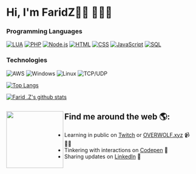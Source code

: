 # Hi, I'm FaridZ👋🏾 👩🏾‍💻


### Programming Languages

[![LUA](https://img.shields.io/badge/-Lua-000?&logo=lua&logoColor=2C2D72)](https://github.com/Zangooei?tab=repositories&q=&type=&language=lua)
[![PHP](https://img.shields.io/badge/-PHP-000?&logo=php)](https://github.com/Zangooei?tab=repositories&q=&type=&language=php)
[![Node.js](https://img.shields.io/badge/-Node.js-000?&logo=node.js)](https://github.com/Zangooei?tab=repositories&q=&type=&language=nodejs)
[![HTML](https://img.shields.io/badge/-HTML-000?&logo=html5)](https://github.com/Zangooei?tab=repositories&q=&type=&language=html)
[![CSS](https://img.shields.io/badge/-CSS-000?&logo=css3&logoColor=007ACC)](https://github.com/Zangooei?tab=repositories&q=&type=&language=css)
[![JavaScript](https://img.shields.io/badge/-JavaScript-000?&logo=JavaScript&logoColor=ddc508)](https://github.com/Zangooei?tab=repositories&q=&type=&language=javascript)
[![SQL](https://img.shields.io/badge/-SQL-000?&logo=MySQL&logoColor=4479A1)](https://github.com/Zangooei?tab=repositories&q=&type=&language=sql)

### Technologies
![AWS](https://img.shields.io/badge/-AWS-000?&logo=Amazon-AWS&logoColor=FF9900)
![Windows](https://img.shields.io/badge/-Windows-000?&logo=windows&logoColor=0052CC)
![Linux](https://img.shields.io/badge/-Linux-000?&logo=Linux&logoColor=FCC624)
![TCP/UDP](https://img.shields.io/badge/-TCP%2FIP-000?&logo=Cisco)

[![Top Langs](https://github-readme-stats.vercel.app/api/top-langs/?username=Zangooei&hide=lua,shell&theme=dracula&langs_count=20&layout=compact)](https://github.com/anuraghazra/github-readme-stats)

[![Farid .Z's github stats](https://github-readme-stats.vercel.app/api?username=Zangooei&show_icons=true&theme=dracula)](https://github.com/anuraghazra/github-readme-stats)


## Find me around the web 🌎: <a href="https://github.com/sponsors/Zangooei"><img align="left" width="150" height="150" src="https://i.pinimg.com/originals/a3/b9/f5/a3b9f540776450c472bbf599025a8ac9.gif?raw=true"></a>
- Learning in public on <a href="https://www.twitch.tv/Zangooei">Twitch</a> or <a href="https://www.overwolf.xyz">OVERWOLF.xyz</a> 📹 ✍🏾
- Tinkering with interactions on <a href="https://codepen.io/Zangooei"> Codepen</a> 🏓
- Sharing updates on <a href="https://www.linkedin.com/in/Zangooei/">LinkedIn</a> 💼
